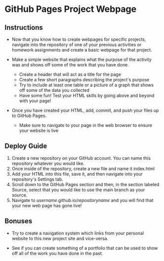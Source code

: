 # GitHub Pages Project Webpage

## Instructions

* Now that you know how to create webpages for specific projects, navigate into the repository of one of your previous activities or homework assignments and create a basic webpage for that project.

* Make a simple website that explains what the purpose of the activity was and shows off some of the work that you have done.

  * Create a header that will act as a title for the page
  * Create a few short paragraphs describing the project's purpose
  * Try to include at least one table or a picture of a graph that shows off some of the data you collected
  * Have some fun! Test your HTML skills by going above and beyond with your page!

* Once you have created your HTML, add, commit, and push your files up to GitHub Pages.

  * Make sure to navigate to your page in the web browser to ensure your website is live

## Deploy Guide

1. Create a new repository on your GitHub account. You can name this repository whatever you would like.
2. Once inside of the repository, create a new file and name it index.html
3. Add your HTML into this file, save it, and then navigate into your repository's Settings tab.
4. Scroll down to the GitHub Pages section and then, in the section labeled Source, select that you would like to use the main branch as your source.
5. Navigate to _username_.github.io/_repositoryname_ and you will find that your new web page has gone live!

## Bonuses

* Try to create a navigation system which links from your personal website to this new project site and vice-versa.

* See if you can create something of a portfolio that can be used to show off all of the work you have done in the past.
